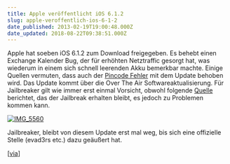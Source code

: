 ```yaml
---
title: Apple veröffentlicht iOS 6.1.2
slug: apple-veroffentlich-ios-6-1-2
date_published: 2013-02-19T19:00:48.000Z
date_updated: 2018-08-22T09:38:51.000Z
---
```


Apple hat soeben iOS 6.1.2 zum Download freigegeben. Es behebt einen Exchange Kalender Bug, der für erhöhten Netztraffic gesorgt hat, was wiederum in einem sich schnell leerenden Akku bemerkbar machte. Einige Quellen vermuten, dass auch der [Pincode Fehler](__GHOST_URL__/pin-schutz-in-ios-6-1-fehlerhaft/) mit dem Update behoben wird. Das Update kommt über die Over The Air Softwareaktualisierung. Für Jailbreaker gilt wie immer erst einmal Vorsicht, obwohl folgende [Quelle](http://stadt-bremerhaven.de/apple-veroeffentlicht-ios-6-1-2/) berichtet, das der Jailbreak erhalten bleibt, es jedoch zu Problemen kommen kann.

[![IMG_5560](//picdump.thafaker.de/2013/02/IMG_5560.png)](__GHOST_URL__/apple-veroffentlich-ios-6-1-2/img_5560/)

Jailbreaker, bleibt  von diesem Update erst mal weg, bis sich eine offizielle Stelle (evad3rs etc.) dazu geäußert hat.

[[via](http://www.macrumors.com/2013/02/19/apple-releases-ios-6-1-2-to-address-exchange-calendar-bug/)]
